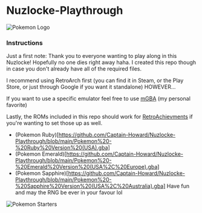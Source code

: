 # Nuzlocke-Playthrough
![Pokemon Logo](http://pixelartmaker-data-78746291193.nyc3.digitaloceanspaces.com/image/d98dde45d242734.png)
### Instructions
Just a first note: Thank you to everyone wanting to play along in this Nuzlocke! Hopefully no one dies right away haha. I created this repo though in case you don't already have all of the required files.

I recommend using RetroArch first (you can find it in Steam, or the Play Store, or just through Google if you want it standalone) HOWEVER...

If you want to use a specific emulator feel free to use [mGBA](https://github.com/Captain-Howard/Nuzlocke-Playthrough/blob/main/mGBA-0.10.0-win64-installer.exe) (my personal favorite)

Lastly, the ROMs included in this repo should work for [RetroAchievments](https://retroachievements.org/) if you're wanting to set those up as well. 
 - (Pokemon Ruby)[https://github.com/Captain-Howard/Nuzlocke-Playthrough/blob/main/Pokemon%20-%20Ruby%20Version%20(USA).gba]
 - (Pokemon Emerald)[https://github.com/Captain-Howard/Nuzlocke-Playthrough/blob/main/Pokemon%20-%20Emerald%20Version%20(USA%2C%20Europe).gba]
 - (Pokemon Sapphire)[https://github.com/Captain-Howard/Nuzlocke-Playthrough/blob/main/Pokemon%20-%20Sapphire%20Version%20(USA%2C%20Australia).gba]
Have fun and may the RNG be ever in your favour lol

![Pokemon Starters](https://i0.wp.com/pokejungle.net/wp-content/uploads/2015/12/gen-3-starters.png)
